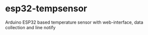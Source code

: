 # esp32-tempsensor
Arduino ESP32 based temperature sensor with web-interface, data collection and line notify

